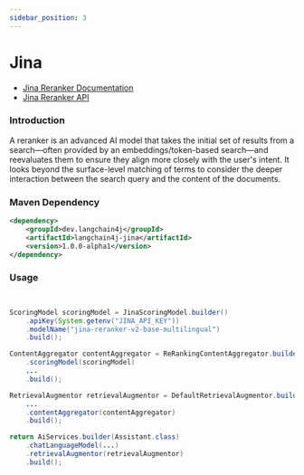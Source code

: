 ```yaml
---
sidebar_position: 3
---
```


# Jina

- [Jina Reranker Documentation](https://jina.ai/reranker)
- [Jina Reranker API](https://api.jina.ai/redoc#tag/rerank)


### Introduction

A reranker is an advanced AI model that takes the initial set of results from a search—often provided by an embeddings/token-based search—and reevaluates them to ensure they align more closely with the user's intent. 
It looks beyond the surface-level matching of terms to consider the deeper interaction between the search query and the content of the documents.


### Maven Dependency

```xml
<dependency>
    <groupId>dev.langchain4j</groupId>
    <artifactId>langchain4j-jina</artifactId>
    <version>1.0.0-alpha1</version>
</dependency>
```

### Usage

```java


ScoringModel scoringModel = JinaScoringModel.builder()
    .apiKey(System.getenv("JINA_API_KEY"))
    .modelName("jina-reranker-v2-base-multilingual")
    .build();

ContentAggregator contentAggregator = ReRankingContentAggregator.builder()
    .scoringModel(scoringModel)
    ... 
    .build();

RetrievalAugmentor retrievalAugmentor = DefaultRetrievalAugmentor.builder()
    ...
    .contentAggregator(contentAggregator)
    .build();

return AiServices.builder(Assistant.class)
    .chatLanguageModel(...)
    .retrievalAugmentor(retrievalAugmentor)
    .build();
```
